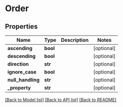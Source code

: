 # Order

## Properties
Name | Type | Description | Notes
------------ | ------------- | ------------- | -------------
**ascending** | **bool** |  | [optional] 
**descending** | **bool** |  | [optional] 
**direction** | **str** |  | [optional] 
**ignore_case** | **bool** |  | [optional] 
**null_handling** | **str** |  | [optional] 
**_property** | **str** |  | [optional] 

[[Back to Model list]](../README.md#documentation-for-models) [[Back to API list]](../README.md#documentation-for-api-endpoints) [[Back to README]](../README.md)


